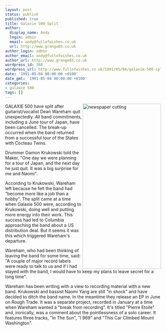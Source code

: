 ```yaml
---
layout: post
status: publish
published: true
title: Galaxie 500 Split
author:
  display_name: Andy
  login: admin
  email: andy@fullofwishes.co.uk
  url: http://www.grange85.co.uk
author_login: admin
author_email: andy@fullofwishes.co.uk
author_url: http://www.grange85.co.uk
wordpress_id: 360
wordpress_url: http://www.fullofwishes.co.uk/1991/05/04/galaxie-500-split/
date: '1991-05-04 00:00:00 +0100'
date_gmt: '1991-05-04 00:00:00 +0100'
categories:
- galaxie 500
tags: []
---
```

<p><img src="http://media.fullofwishes.co.uk/01-galaxie_500/pictures/g500_split.jpg" width="253" height="535" alt="newspaper cutting" align="right"/>
<p>GALAXIE 500 have split after guitarist/vocalist Dean Wareham quit unexpectedly. All band commitments, including a June tour of Japan, have been cancelled. The break-up occurred when the band returned from a successful tour of the States with Cocteau Twins.</p>
<p>Drummer Damon Krukowski told the Maker, "One day we were planning for a tour of Japan, and the next day he just quit. It was a big surprise for me and Naomi".</p>
<p>According to Krukowski, Wareham left because he felt the band had "become more like a job than a hobby". The split came at a time when Galaxie 500 were, according to Krukowski, doing well and putting more energy into their work. This success had led to Columbia approaching the band about a US distribution deal. But it seems it was this which triggered Wareham's departure.</p>
<p>Wareham, who had been thinking of leaving the band for some time, said: "A couple of major record labels were ready to talk to us and if I had stayed with the band, I would have to keep my plans to leave secret for a long time".</p>
<p>Wareham has been writing with a view to recording material with a new band. Krukowski and bassist Naomi Yang are still "in shock" and have decided to ditch the band name. In the meantime they release an EP in June on Rough Trade. It was a separate project, recorded in January at a time when Wareham wanted a "break from recording". It's titled "Pierre Etoile" and, ironically, was a comment about the pointlessness of a solo career. It features three tracks, "In The Sun", "l 969" and "This Car Climbed Mount Washington".</p>
